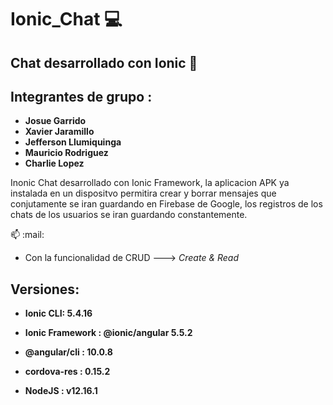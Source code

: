 # Ionic_Chat :computer:

## Chat desarrollado con Ionic :iphone:

## Integrantes de grupo : 

* **Josue Garrido** 
* **Xavier Jaramillo** 
* **Jefferson Llumiquinga**  
* **Mauricio Rodriguez**
* **Charlie Lopez**

Inonic Chat desarrollado con Ionic Framework, la aplicacion APK ya instalada en un dispositvo permitira crear y borrar mensajes que conjutamente se iran guardando en Firebase de Google, los registros de los chats de los usuarios se iran guardando constantemente.

:mailbox: :mail:

* Con la funcionalidad de CRUD ---> *Create & Read*

## Versiones:

* **Ionic CLI: 5.4.16**
* **Ionic Framework : @ionic/angular 5.5.2**
* **@angular/cli : 10.0.8**

* **cordova-res : 0.15.2**
* **NodeJS : v12.16.1**



